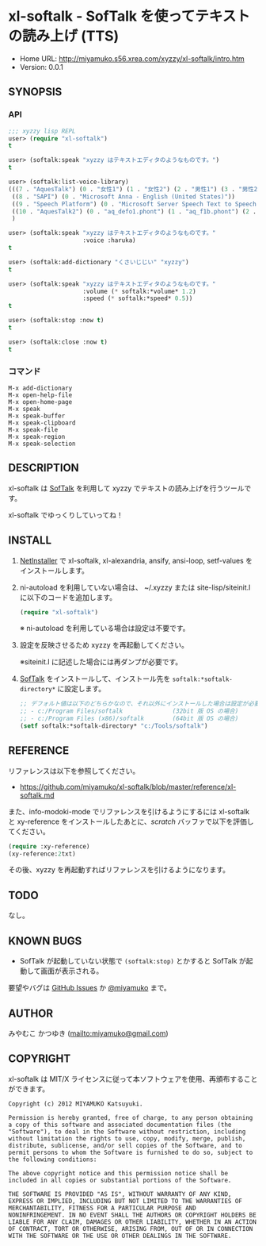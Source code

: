 # xl-softalk - SofTalk を使ってテキストの読み上げ (TTS)

* Home URL: http://miyamuko.s56.xrea.com/xyzzy/xl-softalk/intro.htm
* Version: 0.0.1


## SYNOPSIS

### API

```lisp
;;; xyzzy lisp REPL
user> (require "xl-softalk")
t

user> (softalk:speak "xyzzy はテキストエディタのようなものです。")
t

user> (softalk:list-voice-library)
(((7 . "AquesTalk") (0 . "女性1") (1 . "女性2") (2 . "男性1") (3 . "男性2") (4 . "ロボット") (5 . "中性") (6 . "機械") (7 . "特殊"))
 ((8 . "SAPI") (0 . "Microsoft Anna - English (United States)"))
 ((9 . "Speech Platform") (0 . "Microsoft Server Speech Text to Speech Voice (ja-JP, Haruka)"))
 ((10 . "AquesTalk2") (0 . "aq_defo1.phont") (1 . "aq_f1b.phont") (2 . "aq_f1c.phont") (3 . "aq_huskey.phont") (4 . "aq_m3.phont") (5 . "aq_m4.phont") (6 . "aq_momo1.phont") (7 . "aq_rb2.phont") (8 . "aq_rm.phont") (9 . "aq_robo.phont") (10 . "aq_teto1.phont") (11 . "aq_yukkuri.phont"))
 )

user> (softalk:speak "xyzzy はテキストエディタのようなものです。"
                     :voice :haruka)
t

user> (softalk:add-dictionary "くさいじじい" "xyzzy")
t

user> (softalk:speak "xyzzy はテキストエディタのようなものです。"
                     :volume (* softalk:*volume* 1.2)
                     :speed (* softalk:*speed* 0.5))
t

user> (softalk:stop :now t)
t

user> (softalk:close :now t)
t
```

### コマンド

```
M-x add-dictionary
M-x open-help-file
M-x open-home-page
M-x speak
M-x speak-buffer
M-x speak-clipboard
M-x speak-file
M-x speak-region
M-x speak-selection
```


## DESCRIPTION

xl-softalk は [SofTalk] を利用して xyzzy でテキストの読み上げを行うツールです。

xl-softalk でゆっくりしていってね！

  [SofTalk]: http://www35.atwiki.jp/softalk/


## INSTALL

1. [NetInstaller] で xl-softalk, xl-alexandria, ansify, ansi-loop, setf-values
   をインストールします。

2. ni-autoload を利用していない場合は、
   ~/.xyzzy または site-lisp/siteinit.l に以下のコードを追加します。

    ```lisp
    (require "xl-softalk")
    ```

    ※ ni-autoload を利用している場合は設定は不要です。

3. 設定を反映させるため xyzzy を再起動してください。

     ※siteinit.l に記述した場合には再ダンプが必要です。

4. [SofTalk] をインストールして、インストール先を `softalk:*softalk-directory*` に設定します。

    ```lisp
    ;; デフォルト値は以下のどちらかなので、それ以外にインストールした場合は設定が必要。
    ;; - c:/Program Files/softalk              (32bit 版 OS の場合)
    ;; - c:/Program Files (x86)/softalk        (64bit 版 OS の場合)
    (setf softalk:*softalk-directory* "c:/Tools/softalk")
    ```

  [NetInstaller]: http://www7a.biglobe.ne.jp/~hat/xyzzy/ni.html
  [SofTalk]: http://www35.atwiki.jp/softalk/


## REFERENCE

リファレンスは以下を参照してください。

  * https://github.com/miyamuko/xl-softalk/blob/master/reference/xl-softalk.md


また、info-modoki-mode でリファレンスを引けるようにするには xl-softalk と
xy-reference をインストールしたあとに、*scratch* バッファで以下を評価してください。

```lisp
(require :xy-reference)
(xy-reference:2txt)
```

その後、xyzzy を再起動すればリファレンスを引けるようになります。


## TODO

なし。


## KNOWN BUGS

  * SofTalk が起動していない状態で `(softalk:stop)` とかすると
    SofTalk が起動して画面が表示される。


要望やバグは [GitHub Issues] か [@miyamuko] まで。

  [GitHub Issues]: http://github.com/miyamuko/xl-softalk/issues
  [@miyamuko]: http://twitter.com/home?status=%40miyamuko%20%23xyzzy%20xl-softalk%3a%20


## AUTHOR

みやむこ かつゆき (<mailto:miyamuko@gmail.com>)


## COPYRIGHT

xl-softalk は MIT/X ライセンスに従って本ソフトウェアを使用、再頒布することができます。

    Copyright (c) 2012 MIYAMUKO Katsuyuki.

    Permission is hereby granted, free of charge, to any person obtaining
    a copy of this software and associated documentation files (the
    "Software"), to deal in the Software without restriction, including
    without limitation the rights to use, copy, modify, merge, publish,
    distribute, sublicense, and/or sell copies of the Software, and to
    permit persons to whom the Software is furnished to do so, subject to
    the following conditions:

    The above copyright notice and this permission notice shall be
    included in all copies or substantial portions of the Software.

    THE SOFTWARE IS PROVIDED "AS IS", WITHOUT WARRANTY OF ANY KIND,
    EXPRESS OR IMPLIED, INCLUDING BUT NOT LIMITED TO THE WARRANTIES OF
    MERCHANTABILITY, FITNESS FOR A PARTICULAR PURPOSE AND
    NONINFRINGEMENT. IN NO EVENT SHALL THE AUTHORS OR COPYRIGHT HOLDERS BE
    LIABLE FOR ANY CLAIM, DAMAGES OR OTHER LIABILITY, WHETHER IN AN ACTION
    OF CONTRACT, TORT OR OTHERWISE, ARISING FROM, OUT OF OR IN CONNECTION
    WITH THE SOFTWARE OR THE USE OR OTHER DEALINGS IN THE SOFTWARE.
